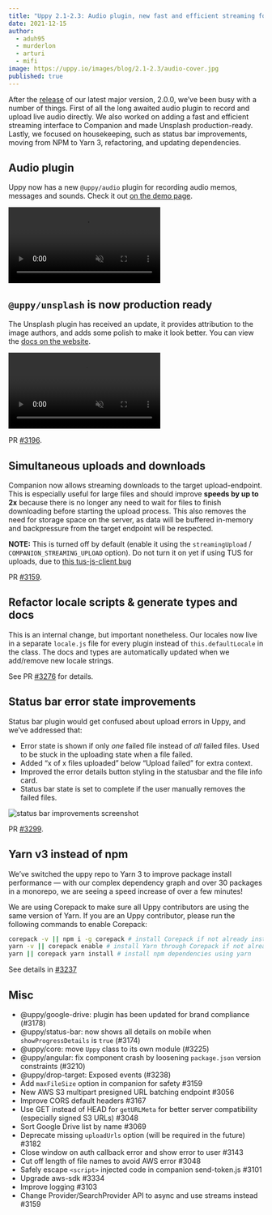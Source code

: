 ```yaml
---
title: "Uppy 2.1-2.3: Audio plugin, new fast and efficient streaming for Companion, production-ready Unsplash, and more" 
date: 2021-12-15
author: 
  - aduh95
  - murderlon
  - arturi
  - mifi
image: https://uppy.io/images/blog/2.1-2.3/audio-cover.jpg
published: true
---
```


After the [release](./2021-08-2.0.md) of our latest major version, 2.0.0, we’ve been busy with a number of things. First of all the long awaited audio plugin to record and upload live audio directly. We also worked on adding a fast and efficient streaming interface to Companion and made Unsplash production-ready. Lastly, we focused on  housekeeping, such as status bar improvements, moving from NPM to Yarn 3, refactoring, and updating dependencies. 

<!--more-->

## Audio plugin

Uppy now has a new `@uppy/audio` plugin for recording audio memos, messages and sounds. Check it out [on the demo page](https://uppy.io/examples/dashboard/).

<video alt="Audio plugin demo" muted autoplay loop>
  <source src="/images/blog/2.1-2.3/audio-demo.mp4" type="video/mp4">
  Your browser does not support the video tag: https://uppy.io/images/blog/2.1-2.3/audio-demo.mp4
</video>

## `@uppy/unsplash` is now production ready

The Unsplash plugin has received an update, it provides attribution to the image authors, and adds some polish to make it look better. You can view the [docs on the website](https://uppy.io/docs/unsplash/).

<video alt="Audio plugin demo" muted autoplay loop>
  <source src="/images/blog/2.1-2.3/unsplash-demo.mp4" type="video/mp4">
  Your browser does not support the video tag: https://uppy.io/images/blog/2.1-2.3/unsplash-demo.mp4
</video>

PR [#3196](https://github.com/transloadit/uppy/pull/3196).

## Simultaneous uploads and downloads

Companion now allows streaming downloads to the target upload-endpoint. This is especially useful for large files and should improve **speeds by up to 2x** because there is no longer any need to wait for files to finish downloading before starting the upload process. This also removes the need for storage space on the server, as data will be buffered in-memory and backpressure from the target endpoint will be respected.

**NOTE:** This is turned off by default (enable it using the `streamingUpload` / `COMPANION_STREAMING_UPLOAD` option). Do not turn it on yet if using TUS for uploads, due to [this tus-js-client bug](https://github.com/tus/tus-js-client/issues/275)

PR [#3159](https://github.com/transloadit/uppy/pull/3159).

## Refactor locale scripts & generate types and docs

This is an internal change, but important nonetheless. Our locales now live in a separate `locale.js` file for every plugin instead of `this.defaultLocale` in the class. The docs and types are automatically updated when we add/remove new locale strings.

See PR [#3276](https://github.com/transloadit/uppy/pull/3276) for details.

## Status bar error state improvements

Status bar plugin would get confused about upload errors in Uppy, and we’ve addressed that:

* Error state is shown if only _one_ failed file instead of _all_ failed files. Used to be stuck in the uploading state when a file failed.
* Added “x of x files uploaded” below “Upload failed” for extra context.
* Improved the error details button styling in the statusbar and the file info card.
* Status bar state is set to complete if the user manually removes the failed files.

![status bar improvements screenshot](/images/blog/2.1-2.3/status-bar-improvements.jpg)

PR [#3299](https://github.com/transloadit/uppy/pull/3299).

## Yarn v3 instead of npm

We’ve switched the uppy repo to Yarn 3 to improve package install performance — with our complex dependency graph and over 30 packages in a monorepo, we are seeing a speed increase of over a few minutes!

We are using Corepack to make sure all Uppy contributors are using the same version of Yarn. If you are an Uppy contributor, please run the following commands to enable Corepack:

```sh
corepack -v || npm i -g corepack # install Corepack if not already installed
yarn -v || corepack enable # install Yarn through Corepack if not already installed
yarn || corepack yarn install # install npm dependencies using yarn
```

See details in [#3237](https://github.com/transloadit/uppy/pull/3237)

## Misc

* @uppy/google-drive: plugin has been updated for brand compliance (#3178)
* @uppy/status-bar: now shows all details on mobile when `showProgressDetails` is `true` (#3174)
* @uppy/core: move `Uppy` class to its own module (#3225)
* @uppy/angular: fix component crash by loosening `package.json` version constraints (#3210)
* @uppy/drop-target: Exposed events (#3238)
* Add `maxFileSize` option in companion for safety #3159
* New AWS S3 multipart presigned URL batching endpoint #3056
* Improve CORS default headers #3167
* Use GET instead of HEAD for `getURLMeta` for better server compatibility (especially signed S3 URLs) #3048
* Sort Google Drive list by name #3069
* Deprecate missing `uploadUrls` option (will be required in the future) #3182
* Close window on auth callback error and show error to user #3143
* Cut off length of file names to avoid AWS error #3048
* Safely escape `<script>` injected code in companion send-token.js #3101
* Upgrade aws-sdk #3334
* Improve logging #3103
* Change Provider/SearchProvider API to async and use streams instead #3159
